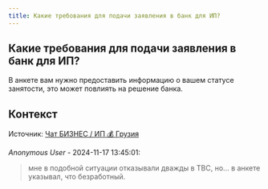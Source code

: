```yaml
---
title: Какие требования для подачи заявления в банк для ИП?
---
```


## Какие требования для подачи заявления в банк для ИП?

В анкете вам нужно предоставить информацию о вашем статусе занятости, это может повлиять на решение банка.

## Контекст

Источник: [Чат БИЗНЕС / ИП 💰 Грузия](https://t.me/ip_ge)

_Anonymous User_ - 2024-11-17 13:45:01:

> мне в подобной ситуации отказывали дважды в TBC, но... в анкете указывал, что безработный.
